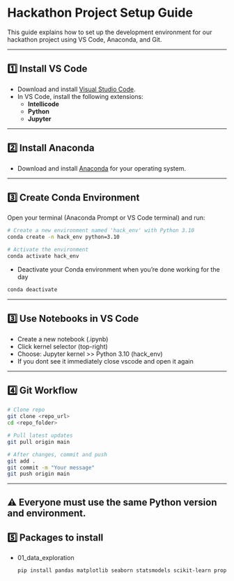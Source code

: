# Hackathon Project Setup Guide

This guide explains how to set up the development environment for our hackathon project using VS Code, Anaconda, and Git.

---

## 1️⃣ Install VS Code

- Download and install [Visual Studio Code](https://code.visualstudio.com/).  
- In VS Code, install the following extensions:
  - **Intellicode**
  - **Python**
  - **Jupyter**

---

## 2️⃣ Install Anaconda

- Download and install [Anaconda](https://www.anaconda.com/products/distribution) for your operating system.  

---

## 3️⃣ Create Conda Environment

Open your terminal (Anaconda Prompt or VS Code terminal) and run:

```bash
# Create a new environment named 'hack_env' with Python 3.10
conda create -n hack_env python=3.10

# Activate the environment
conda activate hack_env
```
- Deactivate your Conda environment when you’re done working for the day
```bash
conda deactivate
```

---

## 3️⃣ Use Notebooks in VS Code

- Create a new notebook (.ipynb)
- Click kernel selector (top-right)
- Choose: Jupyter kernel >> Python 3.10 (hack_env)
- If you dont see it immediately close vscode and open it again

---

## 4️⃣ Git Workflow

```bash
# Clone repo
git clone <repo_url>
cd <repo_folder>

# Pull latest updates
git pull origin main

# After changes, commit and push
git add .
git commit -m "Your message"
git push origin main
```

---
⚠️ Everyone must use the same Python version and environment.
---

## 5️⃣ Packages to install

- 01_data_exploration
  
  ```bash
  pip install pandas matplotlib seaborn statsmodels scikit-learn prophet
  ```

